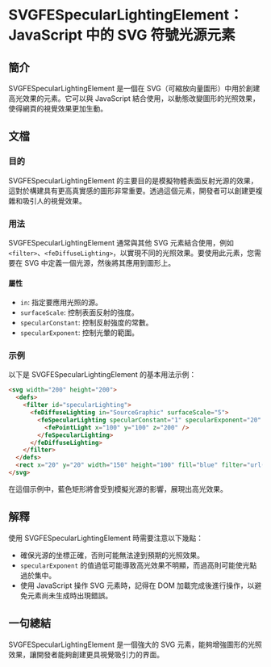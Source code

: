 <!--
Meta Description: # SVGFESpecularLightingElement：JavaScript 中的 SVG 符號光源元素 ## 簡介 SVGFESpecularLightingElement 是一個在 SVG（可縮放向量圖形）中用於創建高光效果的元素。它可以與 JavaScript 結合使用，以動態改變圖形的...
Meta Keywords: svg, svgfespecularlightingelement, filter, javascript, fediffuselighting
-->

# SVGFESpecularLightingElement：JavaScript 中的 SVG 符號光源元素

## 簡介
SVGFESpecularLightingElement 是一個在 SVG（可縮放向量圖形）中用於創建高光效果的元素。它可以與 JavaScript 結合使用，以動態改變圖形的光照效果，使得網頁的視覺效果更加生動。

## 文檔
### 目的
SVGFESpecularLightingElement 的主要目的是模擬物體表面反射光源的效果，這對於構建具有更高真實感的圖形非常重要。透過這個元素，開發者可以創建更複雜和吸引人的視覺效果。

### 用法
SVGFESpecularLightingElement 通常與其他 SVG 元素結合使用，例如 `<filter>`、`<feDiffuseLighting>`，以實現不同的光照效果。要使用此元素，您需要在 SVG 中定義一個光源，然後將其應用到圖形上。

#### 屬性
- `in`: 指定要應用光照的源。
- `surfaceScale`: 控制表面反射的強度。
- `specularConstant`: 控制反射強度的常數。
- `specularExponent`: 控制光暈的範圍。

### 示例
以下是 SVGFESpecularLightingElement 的基本用法示例：

```html
<svg width="200" height="200">
  <defs>
    <filter id="specularLighting">
      <feDiffuseLighting in="SourceGraphic" surfaceScale="5">
        <feSpecularLighting specularConstant="1" specularExponent="20" lighting-color="white">
          <fePointLight x="100" y="100" z="200" />
        </feSpecularLighting>
      </feDiffuseLighting>
    </filter>
  </defs>
  <rect x="20" y="20" width="150" height="100" fill="blue" filter="url(#specularLighting)" />
</svg>
```

在這個示例中，藍色矩形將會受到模擬光源的影響，展現出高光效果。

## 解釋
使用 SVGFESpecularLightingElement 時需要注意以下幾點：
- 確保光源的坐標正確，否則可能無法達到預期的光照效果。
- `specularExponent` 的值過低可能導致高光效果不明顯，而過高則可能使光點過於集中。
- 使用 JavaScript 操作 SVG 元素時，記得在 DOM 加載完成後進行操作，以避免元素尚未生成時出現錯誤。

## 一句總結
SVGFESpecularLightingElement 是一個強大的 SVG 元素，能夠增強圖形的光照效果，讓開發者能夠創建更具視覺吸引力的界面。